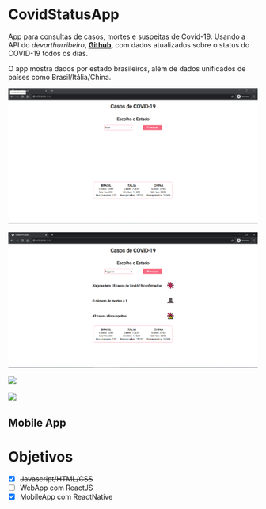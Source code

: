 # CovidStatusApp
App para consultas de casos, mortes e suspeitas de Covid-19. 
Usando a API do *devarthurribeiro*, [**Github**](https://github.com/devarthurribeiro/covid19-brazil-api), com dados atualizados sobre o status do COVID-19 todos os dias. 

O app mostra dados por estado brasileiros, além de dados unificados de países  como Brasil/Itália/China.



![](/screenshots/screenshotcovidapp1.png)



![](/screenshots/screenshotcovidapprequest.png)




![](/screenshots/screenshotapp1.jpeg)



![](/screenshots/screenshotapp2.jpeg)



## Mobile App




# Objetivos
 
 - [x] ~~Javascript/HTML/CSS~~
 - [ ] WebApp com ReactJS
 - [x] MobileApp com ReactNative